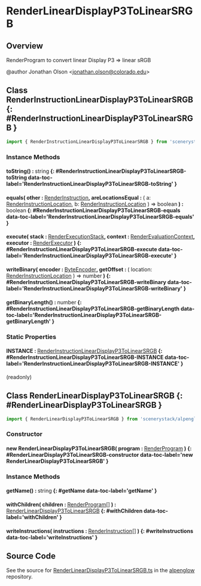 # RenderLinearDisplayP3ToLinearSRGB

## Overview

RenderProgram to convert linear Display P3 =&gt; linear sRGB

@author Jonathan Olson &lt;jonathan.olson@colorado.edu&gt;

## Class RenderInstructionLinearDisplayP3ToLinearSRGB {: #RenderInstructionLinearDisplayP3ToLinearSRGB }


```js
import { RenderInstructionLinearDisplayP3ToLinearSRGB } from 'scenerystack/alpenglow';
```
### Instance Methods

#### toString() : <span style="font-weight: 400;"><span style="color: hsla(calc(var(--md-hue) + 180deg),80%,40%,1);">string</span></span> {: #RenderInstructionLinearDisplayP3ToLinearSRGB-toString data-toc-label='RenderInstructionLinearDisplayP3ToLinearSRGB-toString' }

#### equals( other : <span style="font-weight: 400;">[RenderInstruction](../alpenglow/RenderInstruction.md)</span>, areLocationsEqual : <span style="font-weight: 400;">( a: [RenderInstructionLocation](../alpenglow/RenderInstruction.md#RenderInstructionLocation), b: [RenderInstructionLocation](../alpenglow/RenderInstruction.md#RenderInstructionLocation) ) =&gt; <span style="color: hsla(calc(var(--md-hue) + 180deg),80%,40%,1);">boolean</span></span> ) : <span style="font-weight: 400;"><span style="color: hsla(calc(var(--md-hue) + 180deg),80%,40%,1);">boolean</span></span> {: #RenderInstructionLinearDisplayP3ToLinearSRGB-equals data-toc-label='RenderInstructionLinearDisplayP3ToLinearSRGB-equals' }

#### execute( stack : <span style="font-weight: 400;">[RenderExecutionStack](../alpenglow/RenderExecutionStack.md)</span>, context : <span style="font-weight: 400;">[RenderEvaluationContext](../alpenglow/RenderEvaluationContext.md)</span>, executor : <span style="font-weight: 400;">[RenderExecutor](../alpenglow/RenderExecutor.md)</span> ) {: #RenderInstructionLinearDisplayP3ToLinearSRGB-execute data-toc-label='RenderInstructionLinearDisplayP3ToLinearSRGB-execute' }

#### writeBinary( encoder : <span style="font-weight: 400;">[ByteEncoder](../alpenglow/ByteEncoder.md)</span>, getOffset : <span style="font-weight: 400;">( location: [RenderInstructionLocation](../alpenglow/RenderInstruction.md#RenderInstructionLocation) ) =&gt; <span style="color: hsla(calc(var(--md-hue) + 180deg),80%,40%,1);">number</span></span> ) {: #RenderInstructionLinearDisplayP3ToLinearSRGB-writeBinary data-toc-label='RenderInstructionLinearDisplayP3ToLinearSRGB-writeBinary' }

#### getBinaryLength() : <span style="font-weight: 400;"><span style="color: hsla(calc(var(--md-hue) + 180deg),80%,40%,1);">number</span></span> {: #RenderInstructionLinearDisplayP3ToLinearSRGB-getBinaryLength data-toc-label='RenderInstructionLinearDisplayP3ToLinearSRGB-getBinaryLength' }

### Static Properties

#### INSTANCE : <span style="font-weight: 400;">[RenderInstructionLinearDisplayP3ToLinearSRGB](../alpenglow/RenderLinearDisplayP3ToLinearSRGB.md#RenderInstructionLinearDisplayP3ToLinearSRGB)</span> {: #RenderInstructionLinearDisplayP3ToLinearSRGB-INSTANCE data-toc-label='RenderInstructionLinearDisplayP3ToLinearSRGB-INSTANCE' }

(readonly)



## Class RenderLinearDisplayP3ToLinearSRGB {: #RenderLinearDisplayP3ToLinearSRGB }


```js
import { RenderLinearDisplayP3ToLinearSRGB } from 'scenerystack/alpenglow';
```
### Constructor

#### new RenderLinearDisplayP3ToLinearSRGB( program : <span style="font-weight: 400;">[RenderProgram](../alpenglow/RenderProgram.md)</span> ) {: #RenderLinearDisplayP3ToLinearSRGB-constructor data-toc-label='new RenderLinearDisplayP3ToLinearSRGB' }

### Instance Methods

#### getName() : <span style="font-weight: 400;"><span style="color: hsla(calc(var(--md-hue) + 180deg),80%,40%,1);">string</span></span> {: #getName data-toc-label='getName' }

#### withChildren( children : <span style="font-weight: 400;">[RenderProgram](../alpenglow/RenderProgram.md)[]</span> ) : <span style="font-weight: 400;">[RenderLinearDisplayP3ToLinearSRGB](../alpenglow/RenderLinearDisplayP3ToLinearSRGB.md)</span> {: #withChildren data-toc-label='withChildren' }

#### writeInstructions( instructions : <span style="font-weight: 400;">[RenderInstruction](../alpenglow/RenderInstruction.md)[]</span> ) {: #writeInstructions data-toc-label='writeInstructions' }



## Source Code

See the source for [RenderLinearDisplayP3ToLinearSRGB.ts](https://github.com/phetsims/alpenglow/blob/main/js/render-program/RenderLinearDisplayP3ToLinearSRGB.ts) in the [alpenglow](https://github.com/phetsims/alpenglow) repository.
